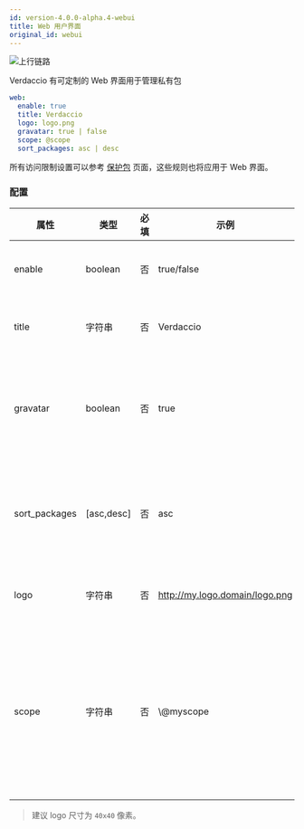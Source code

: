```yaml
---
id: version-4.0.0-alpha.4-webui
title: Web 用户界面
original_id: webui
---
```

![上行链路](https://user-images.githubusercontent.com/558752/52916111-fa4ba980-32db-11e9-8a64-f4e06eb920b3.png)

Verdaccio 有可定制的 Web 界面用于管理私有包

```yaml
web:
  enable: true
  title: Verdaccio
  logo: logo.png
  gravatar: true | false
  scope: @scope
  sort_packages: asc | desc
```

所有访问限制设置可以参考 [保护包](protect-your-dependencies.md) 页面，这些规则也将应用于 Web 界面。

### 配置

| 属性            | 类型         | 必填 | 示例                             | 支持       | 描述                                                                     |
| ------------- | ---------- | -- | ------------------------------ | -------- | ---------------------------------------------------------------------- |
| enable        | boolean    | 否  | true/false                     | 任意路径     | 允许显示网页界面                                                               |
| title         | 字符串        | 否  | Verdaccio                      | 任意路径     | HTML 页眉标题说明                                                            |
| gravatar      | boolean    | 否  | true                           | `>v4` | Gravatars will be generated under the hood if this property is enabled |
| sort_packages | [asc,desc] | 否  | asc                            | `>v4` | Gravatars will be generated under the hood if this property is enabled |
| logo          | 字符串        | 否  | http://my.logo.domain/logo.png | 任意路径     | logo 所在的 URI 路径（顶部 logo）                                               |
| scope         | 字符串        | 否  | \\@myscope                   | 任意路径     | 如果要为特定模块作用域使用此registry，请指定该作用域，在webui指南页眉内设置它（注释：escape @ with \\@)  |

> 建议 logo 尺寸为 `40x40` 像素。